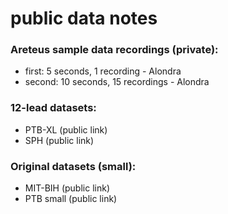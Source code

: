 # public data notes   

### Areteus sample data recordings (private):      
  * first: 5 seconds, 1 recording - Alondra  
  * second: 10 seconds, 15 recordings - Alondra   

### 12-lead datasets:   
 * PTB-XL (public link)  
 * SPH (public link)  
 
### Original datasets (small):  
 * MIT-BIH (public link)
 * PTB small (public link)

   
